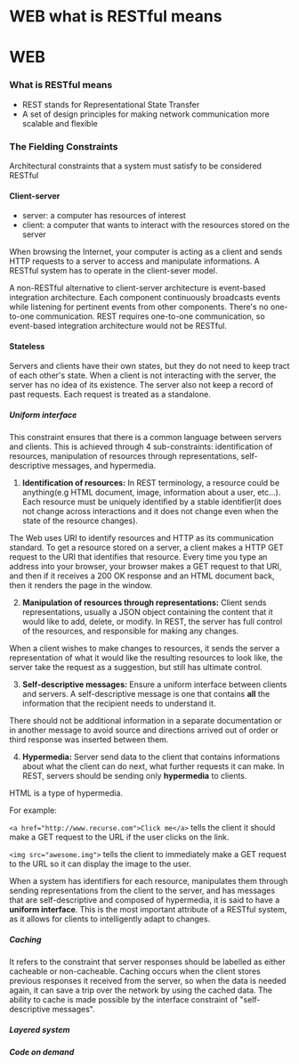 # WEB what is RESTful means
# WEB

### What is RESTful means     
- REST stands for Representational State Transfer
- A set of design principles for making network communication more scalable and flexible

### The Fielding Constraints     
Architectural constraints that a system must satisfy to be considered RESTful
#### Client-server
- server: a computer has resources of interest
- client: a computer that wants to interact with the resources stored on the server

When browsing the Internet, your computer is acting as a client and sends HTTP requests to a server to access and manipulate informations.
A RESTful system has to operate in the client-sever model.

A non-RESTful alternative to client-server architecture is event-based integration architecture. Each component continuously broadcasts events while listening for pertinent events from other components. There's no one-to-one communication. REST requires one-to-one communication, so event-based integration architecture would not be RESTful.

#### Stateless     
Servers and clients have their own states, but they do not need to keep tract of each other's state. When a client is not interacting with the server, the server has no idea of its existence. The server also not keep a record of past requests. Each request is treated as a standalone.

##### Uniform interface     
This constraint ensures that there is a common language between servers and clients. This is achieved through 4 sub-constraints: identification of resources, manipulation of resources through representations, self-descriptive messages, and hypermedia.

1. **Identification of resources:**
In REST terminology, a resource could be anything(e.g HTML document, image, information about a user, etc...). Each resource must be uniquely identified by a stable identifier(it does not change across interactions and it does not change even when the state of the resource changes).

  The Web uses URI to identify resources and HTTP as its communication standard. To get a resource stored on a server, a client makes a HTTP GET request to the URI that identifies that resource. Every time you type an address into your browser, your browser makes a GET request to that URI, and then if it receives a 200 OK response and an HTML document back, then it renders the page in the window.

2. **Manipulation of resources through representations:**
Client sends representations, usually a JSON object containing the content that it would like to add, delete, or modify. In REST, the server has full control of the resources, and responsible for making any changes.

  When a client wishes to make changes to resources, it sends the server a representation of what it would like the resulting resources to look like, the server take the request as a suggestion, but still has ultimate control.

3. **Self-descriptive messages:**
Ensure a uniform interface between clients and servers. A self-descriptive message is one that contains **all** the information that the recipient needs to understand it.

  There should not be additional information in a separate documentation or in another message to avoid source and directions arrived out of order or third response was inserted between them.

4. **Hypermedia:**
Server send data to the client that contains informations about what the client can do next, what further requests it can make. In REST, servers should be sending only **hypermedia** to clients.

  HTML is a type of hypermedia.

  For example:

  ```<a href="http://www.recurse.com">Click me</a>``` tells the client it should make a GET request to the URL if the user clicks on the link.

  ```<img src="awesome.img">``` tells the client to immediately make a GET request to the URL so it can display the image to the user.        

When a system has identifiers for each resource, manipulates them through sending representations from the client to the server, and has messages that are self-descriptive and composed of hypermedia, it is said to have a **uniform interface**.
This is the most important attribute of a RESTful system, as it allows for clients to intelligently adapt to changes.

##### Caching
It refers to the constraint that server responses should be labelled as either cacheable or non-cacheable. Caching occurs when the client stores previous responses it received from the server, so when the data is needed again, it can save a trip over the network by using the cached data. The ability to cache is made possible by the interface constraint of "self-descriptive messages".

##### Layered system
##### Code on demand
